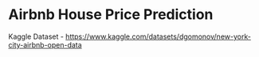# Airbnb House Price Prediction

Kaggle Dataset - https://www.kaggle.com/datasets/dgomonov/new-york-city-airbnb-open-data

